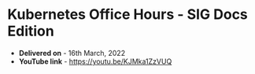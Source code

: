 # Kubernetes Office Hours - SIG Docs Edition

- **Delivered on** - 16th March, 2022
- **YouTube link** - https://youtu.be/KJMka1ZzVUQ
